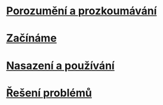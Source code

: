 # [Porozumění a prozkoumávání](/intune/understand-explore/introduction-to-microsoft-intune.md)
# [Začínáme](/intune/get-started/what-to-know-before-you-start-microsoft-intune)
# [Nasazení a používání](/intune/deploy-use/overview-of-device-and-app-lifecycles-in-microsoft-intune)
# [Řešení problémů](/intune/troubleshoot/general-troubleshooting-tips-for-microsoft-intune)


<!--HONumber=Jun16_HO3-->


